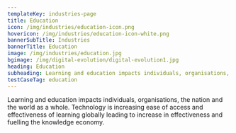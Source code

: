 ```yaml
---
templateKey: industries-page
title: Education
icon: /img/industries/education-icon.png
hovericon: /img/industries/education-icon-white.png
bannerSubTitle: Industries
bannerTitle: Education
image: /img/industries/education.jpg
bgimage: /img/digital-evolution/digital-evolution1.jpg
heading: Education
subheading: Learning and education impacts individuals, organisations, the nation and the world as a whole. Technology is increasing ease of access and effectiveness of learning globally leading to increase in effectiveness and fuelling the knowledge economy..
testCaseTag: education
---
```


Learning and education impacts individuals, organisations, the nation and the world as a whole. Technology is increasing ease of access and effectiveness of learning globally leading to increase in effectiveness and fuelling the knowledge economy.
